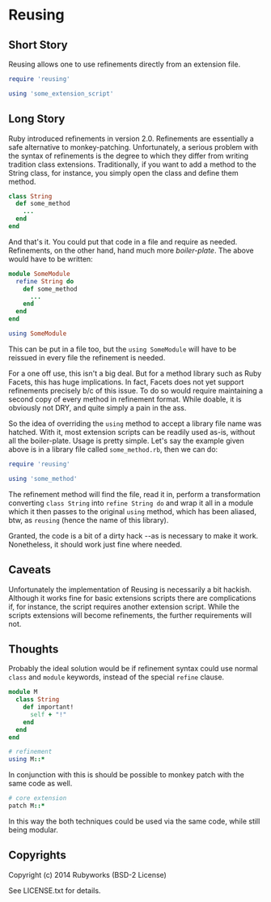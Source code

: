 # Reusing

## Short Story

Reusing allows one to use refinements directly from an extension file.

```ruby
require 'reusing'

using 'some_extension_script'
```

## Long Story

Ruby introduced refinements in version 2.0. Refinements are essentially
a safe alternative to monkey-patching. Unfortunately, a serious problem
with the syntax of refinements is the degree to which they differ from
writing tradition class extensions. Traditionally, if you want to add
a method to the String class, for instance, you simply open the class
and define them method.

```ruby
class String
  def some_method
    ...
  end
end
```

And that's it. You could put that code in a file and require as needed.
Refinements, on the other hand, hand much more *boiler-plate*. The
above would have to be written:

```ruby
module SomeModule
  refine String do
    def some_method
      ...
    end
  end
end

using SomeModule
```

This can be put in a file too, but the `using SomeModule` will have to 
be reissued in every file the refinement is needed.

For a one off use, this isn't a big deal. But for a method library such as
Ruby Facets, this has huge implications. In fact, Facets does not yet support
refinements precisely b/c of this issue. To do so would require maintaining
a second copy of every method in refinement format. While doable, it is obviously
not DRY, and quite simply a pain in the ass.

So the idea of overriding the `using` method to accept a library file name was
hatched. With it, most extension scripts can be readily used as-is, without all
the boiler-plate. Usage is pretty simple. Let's say the example given
above is in a library file called `some_method.rb`, then we can do:

```ruby
require 'reusing'

using 'some_method'
```

The refinement method will find the file, read it in, perform a transformation
converting `class String` into `refine String do` and wrap it all in a module
which it then passes to the original `using` method, which has been aliased, btw,
as `reusing` (hence the name of this library).

Granted, the code is a bit of a dirty hack --as is necessary to make it work.
Nonetheless, it should work just fine where needed.


## Caveats

Unfortunately the implementation of Reusing is necessarily a bit hackish. Although
it works fine for basic extensions scripts there are complications if, for instance,
the script requires another extension script. While the scripts extensions will become
refinements, the further requirements will not.


## Thoughts

Probably the ideal solution would be if refinement syntax could use normal `class` and
`module` keywords, instead of the special `refine` clause.

```ruby
module M
  class String
    def important!
      self + "!"
    end
  end
end

# refinement
using M::*
```

In conjunction with this is should be possible to monkey patch with the same code as well.

```ruby
# core extension
patch M::*
```

In this way the both techniques could be used via the same code, while still being modular.


## Copyrights

Copyright (c) 2014 Rubyworks (BSD-2 License)

See LICENSE.txt for details.
